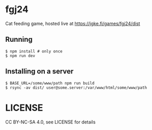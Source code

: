 # fgj24

Cat feeding game, hosted live at https://jgke.fi/games/fgj24/dist

## Running

```
$ npm install # only once
$ npm run dev
```

## Installing on a server

```
$ BASE_URL=/some/www/path npm run build
$ rsync -av dist/ user@some.server:/var/www/html/some/www/path
```

# LICENSE

CC BY-NC-SA 4.0, see LICENSE for details
